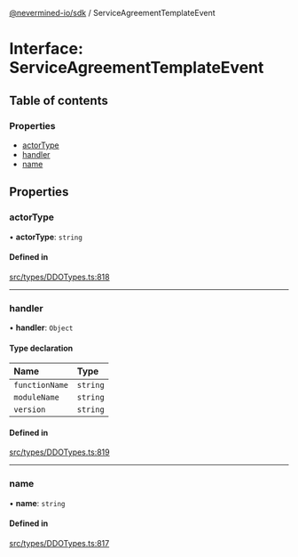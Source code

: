 [@nevermined-io/sdk](../code-reference.md) / ServiceAgreementTemplateEvent

# Interface: ServiceAgreementTemplateEvent

## Table of contents

### Properties

- [actorType](ServiceAgreementTemplateEvent.md#actortype)
- [handler](ServiceAgreementTemplateEvent.md#handler)
- [name](ServiceAgreementTemplateEvent.md#name)

## Properties

### actorType

• **actorType**: `string`

#### Defined in

[src/types/DDOTypes.ts:818](https://github.com/nevermined-io/sdk-js/blob/e4809d494b1dd12cc268e67289765b571409560d/src/types/DDOTypes.ts#L818)

---

### handler

• **handler**: `Object`

#### Type declaration

| Name           | Type     |
| :------------- | :------- |
| `functionName` | `string` |
| `moduleName`   | `string` |
| `version`      | `string` |

#### Defined in

[src/types/DDOTypes.ts:819](https://github.com/nevermined-io/sdk-js/blob/e4809d494b1dd12cc268e67289765b571409560d/src/types/DDOTypes.ts#L819)

---

### name

• **name**: `string`

#### Defined in

[src/types/DDOTypes.ts:817](https://github.com/nevermined-io/sdk-js/blob/e4809d494b1dd12cc268e67289765b571409560d/src/types/DDOTypes.ts#L817)
